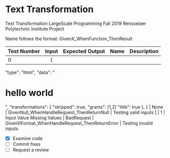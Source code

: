# Text Transformation
Text Transformation
LargeScale Programming Fall 2019 Rensselaer Polytechnic Institute Project

Name follows the format: GivenX_WhenFunction_ThenResult

| Test Number | Input | Expected Output | Name | Description |
|:-----------|:-----:|:---------------:|:----:|:-----------|
| 0 | {
  "type": "html",
  "data": "<h1> hello world </h1>",
  "transformations": {
    "stripped": true,
    "grams": [1,2]
    "title": true
   },
} | None | GivenNull_WhenHandleRequest_ThenReturnNull  | Testing valid inputs |
| 1 | Input Value Missing Values  | BadRequest | GivenIllFormat_WhenHandleRequest_ThenReturnError | Testing invalid inputs

- [x] Examine code
- [ ] Commit fixes
- [ ] Request a review
